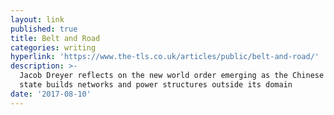 ```yaml
---
layout: link
published: true
title: Belt and Road
categories: writing
hyperlink: 'https://www.the-tls.co.uk/articles/public/belt-and-road/'
description: >-
  Jacob Dreyer reflects on the new world order emerging as the Chinese party
  state builds networks and power structures outside its domain
date: '2017-08-10'
---
```

